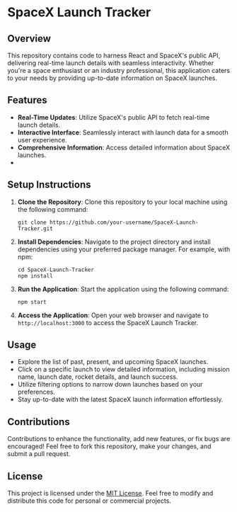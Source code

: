 # SpaceX Launch Tracker

## Overview

This repository contains code to harness React and SpaceX's public API, delivering real-time launch details with seamless interactivity. Whether you're a space enthusiast or an industry professional, this application caters to your needs by providing up-to-date information on SpaceX launches.

## Features

- **Real-Time Updates**: Utilize SpaceX's public API to fetch real-time launch details.
- **Interactive Interface**: Seamlessly interact with launch data for a smooth user experience.
- **Comprehensive Information**: Access detailed information about SpaceX launches.
- 
## Setup Instructions

1. **Clone the Repository**: Clone this repository to your local machine using the following command:
   ```
   git clone https://github.com/your-username/SpaceX-Launch-Tracker.git
   ```

2. **Install Dependencies**: Navigate to the project directory and install dependencies using your preferred package manager. For example, with npm:
   ```
   cd SpaceX-Launch-Tracker
   npm install
   ```

3. **Run the Application**: Start the application using the following command:
   ```
   npm start
   ```

4. **Access the Application**: Open your web browser and navigate to `http://localhost:3000` to access the SpaceX Launch Tracker.

## Usage

- Explore the list of past, present, and upcoming SpaceX launches.
- Click on a specific launch to view detailed information, including mission name, launch date, rocket details, and launch success.
- Utilize filtering options to narrow down launches based on your preferences.
- Stay up-to-date with the latest SpaceX launch information effortlessly.

## Contributions

Contributions to enhance the functionality, add new features, or fix bugs are encouraged! Feel free to fork this repository, make your changes, and submit a pull request.

## License

This project is licensed under the [MIT License](LICENSE). Feel free to modify and distribute this code for personal or commercial projects.
